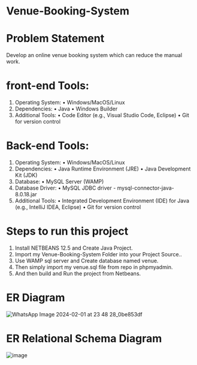 # Venue-Booking-System
# Problem Statement
Develop an online venue booking system which can reduce the manual work.
# front-end Tools:
1.	Operating System:
•	Windows/MacOS/Linux
2.	Dependencies:
•	Java
•	Windows Builder
3.	Additional Tools:
•	Code Editor (e.g., Visual Studio Code, Eclipse)
•	Git for version control
# Back-end Tools:
1.	Operating System:
•	Windows/MacOS/Linux
2.	Dependencies:
•	Java Runtime Environment (JRE)
•	Java Development Kit (JDK)
3.	Database:
•	MySQL Server (WAMP)
4.	Database Driver:
•	MySQL JDBC driver - mysql-connector-java-8.0.18.jar
5.	Additional Tools:
•	Integrated Development Environment (IDE) for Java (e.g., IntelliJ IDEA, Eclipse)
•	Git for version control
# Steps to run this project
1. Install NETBEANS 12.5 and Create Java Project.
2. Import my Venue-Booking-System Folder into your Project Source..
3. Use WAMP sql server and Create database named venue.
4. Then simply import my venue.sql file from repo in phpmyadmin.
5. And then build and Run the project from Netbeans.

# ER Diagram
![WhatsApp Image 2024-02-01 at 23 48 28_0be853df](https://github.com/Sukriti0717/Venue-Booking-System/assets/121672302/d2d3ada2-6fe6-4104-a97e-19bd4b4f3cef)

# ER Relational Schema Diagram
![image](https://github.com/Sukriti0717/Venue-Booking-System/assets/121672302/48ce1d2d-a53d-4c96-ad5d-a43ebd07fe6a)
